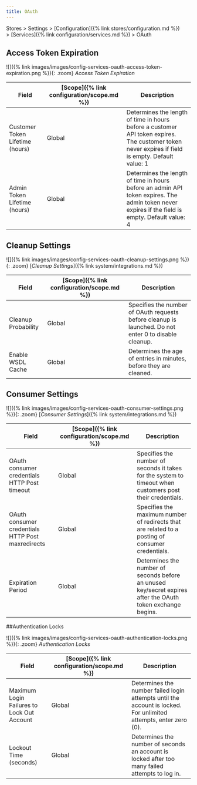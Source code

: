 ```yaml
---
title: OAuth
---
```


Stores > Settings > [Configuration]({% link stores/configuration.md %}) > [Services]({% link configuration/services.md %}) >  OAuth

## Access Token Expiration

![]({% link images/images/config-services-oauth-access-token-expiration.png %}){: .zoom}
_Access Token Expiration_

|Field|[Scope]({% link configuration/scope.md %})|Description|
|--- |--- |--- |
|Customer Token Lifetime (hours)|Global|Determines the length of time in hours before a customer API token expires. The customer token never expires if field is empty. Default value: 1|
|Admin Token Lifetime (hours)|Global|Determines the length of time in hours before an admin API token expires. The admin token never expires if the field is empty. Default value: 4|

## Cleanup Settings

![]({% link images/images/config-services-oauth-cleanup-settings.png %}){: .zoom}
[_Cleanup Settings_]({% link system/integrations.md %})

|Field|[Scope]({% link configuration/scope.md %})|Description|
|--- |--- |--- |
|Cleanup Probability|Global|Specifies the number of OAuth requests before cleanup is launched. Do not enter 0 to disable cleanup.|
|Enable WSDL Cache|Global|Determines the age of entries in minutes, before they are cleaned.|

## Consumer Settings

![]({% link images/images/config-services-oauth-consumer-settings.png %}){: .zoom}
[_Consumer Settings_]({% link system/integrations.md %})

|Field|[Scope]({% link configuration/scope.md %})|Description|
|--- |--- |--- |
|OAuth consumer credentials HTTP Post timeout|Global|Specifies the number of seconds it takes for the system to timeout when customers post their credentials.|
|OAuth consumer credentials HTTP Post maxredirects|Global|Specifies the maximum number of redirects that are related to a posting of consumer credentials.|
|Expiration Period|Global|Determines the number of seconds before an unused key/secret expires after the OAuth token exchange begins.|

##Authentication Locks

![]({% link images/images/config-services-oauth-authentication-locks.png %}){: .zoom}
_Authentication Locks_

|Field|[Scope]({% link configuration/scope.md %})|Description|
|--- |--- |--- |
|Maximum Login Failures to Lock Out Account|Global|Determines the number failed login attempts until the account is locked. For unlimited attempts, enter zero (0).|
|Lockout Time (seconds)|Global|Determines the number of seconds an account is locked after too many failed attempts to log in.|